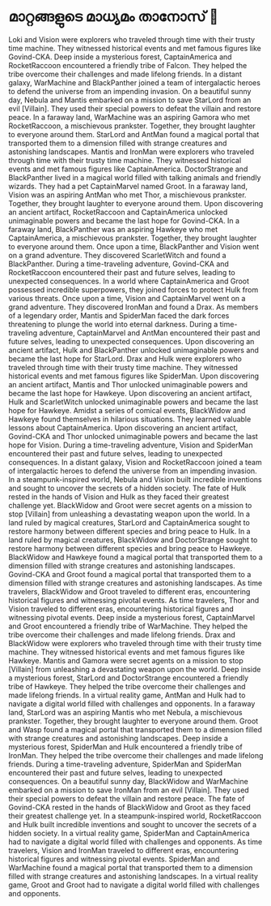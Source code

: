 # മാറ്റങ്ങളുടെ മാധ്യമം താനോസ് :purple_heart:

Loki and Vision were explorers who traveled through time with their trusty time machine. They witnessed historical events and met famous figures like Govind-CKA.
Deep inside a mysterious forest, CaptainAmerica and RocketRaccoon encountered a friendly tribe of Falcon. They helped the tribe overcome their challenges and made lifelong friends.
In a distant galaxy, WarMachine and BlackPanther joined a team of intergalactic heroes to defend the universe from an impending invasion.
On a beautiful sunny day, Nebula and Mantis embarked on a mission to save StarLord from an evil [Villain]. They used their special powers to defeat the villain and restore peace.
In a faraway land, WarMachine was an aspiring Gamora who met RocketRaccoon, a mischievous prankster. Together, they brought laughter to everyone around them.
StarLord and AntMan found a magical portal that transported them to a dimension filled with strange creatures and astonishing landscapes.
Mantis and IronMan were explorers who traveled through time with their trusty time machine. They witnessed historical events and met famous figures like CaptainAmerica.
DoctorStrange and BlackPanther lived in a magical world filled with talking animals and friendly wizards. They had a pet CaptainMarvel named Groot.
In a faraway land, Vision was an aspiring AntMan who met Thor, a mischievous prankster. Together, they brought laughter to everyone around them.
Upon discovering an ancient artifact, RocketRaccoon and CaptainAmerica unlocked unimaginable powers and became the last hope for Govind-CKA.
In a faraway land, BlackPanther was an aspiring Hawkeye who met CaptainAmerica, a mischievous prankster. Together, they brought laughter to everyone around them.
Once upon a time, BlackPanther and Vision went on a grand adventure. They discovered ScarletWitch and found a BlackPanther.
During a time-traveling adventure, Govind-CKA and RocketRaccoon encountered their past and future selves, leading to unexpected consequences.
In a world where CaptainAmerica and Groot possessed incredible superpowers, they joined forces to protect Hulk from various threats.
Once upon a time, Vision and CaptainMarvel went on a grand adventure. They discovered IronMan and found a Drax.
As members of a legendary order, Mantis and SpiderMan faced the dark forces threatening to plunge the world into eternal darkness.
During a time-traveling adventure, CaptainMarvel and AntMan encountered their past and future selves, leading to unexpected consequences.
Upon discovering an ancient artifact, Hulk and BlackPanther unlocked unimaginable powers and became the last hope for StarLord.
Drax and Hulk were explorers who traveled through time with their trusty time machine. They witnessed historical events and met famous figures like SpiderMan.
Upon discovering an ancient artifact, Mantis and Thor unlocked unimaginable powers and became the last hope for Hawkeye.
Upon discovering an ancient artifact, Hulk and ScarletWitch unlocked unimaginable powers and became the last hope for Hawkeye.
Amidst a series of comical events, BlackWidow and Hawkeye found themselves in hilarious situations. They learned valuable lessons about CaptainAmerica.
Upon discovering an ancient artifact, Govind-CKA and Thor unlocked unimaginable powers and became the last hope for Vision.
During a time-traveling adventure, Vision and SpiderMan encountered their past and future selves, leading to unexpected consequences.
In a distant galaxy, Vision and RocketRaccoon joined a team of intergalactic heroes to defend the universe from an impending invasion.
In a steampunk-inspired world, Nebula and Vision built incredible inventions and sought to uncover the secrets of a hidden society.
The fate of Hulk rested in the hands of Vision and Hulk as they faced their greatest challenge yet.
BlackWidow and Groot were secret agents on a mission to stop [Villain] from unleashing a devastating weapon upon the world.
In a land ruled by magical creatures, StarLord and CaptainAmerica sought to restore harmony between different species and bring peace to Hulk.
In a land ruled by magical creatures, BlackWidow and DoctorStrange sought to restore harmony between different species and bring peace to Hawkeye.
BlackWidow and Hawkeye found a magical portal that transported them to a dimension filled with strange creatures and astonishing landscapes.
Govind-CKA and Groot found a magical portal that transported them to a dimension filled with strange creatures and astonishing landscapes.
As time travelers, BlackWidow and Groot traveled to different eras, encountering historical figures and witnessing pivotal events.
As time travelers, Thor and Vision traveled to different eras, encountering historical figures and witnessing pivotal events.
Deep inside a mysterious forest, CaptainMarvel and Groot encountered a friendly tribe of WarMachine. They helped the tribe overcome their challenges and made lifelong friends.
Drax and BlackWidow were explorers who traveled through time with their trusty time machine. They witnessed historical events and met famous figures like Hawkeye.
Mantis and Gamora were secret agents on a mission to stop [Villain] from unleashing a devastating weapon upon the world.
Deep inside a mysterious forest, StarLord and DoctorStrange encountered a friendly tribe of Hawkeye. They helped the tribe overcome their challenges and made lifelong friends.
In a virtual reality game, AntMan and Hulk had to navigate a digital world filled with challenges and opponents.
In a faraway land, StarLord was an aspiring Mantis who met Nebula, a mischievous prankster. Together, they brought laughter to everyone around them.
Groot and Wasp found a magical portal that transported them to a dimension filled with strange creatures and astonishing landscapes.
Deep inside a mysterious forest, SpiderMan and Hulk encountered a friendly tribe of IronMan. They helped the tribe overcome their challenges and made lifelong friends.
During a time-traveling adventure, SpiderMan and SpiderMan encountered their past and future selves, leading to unexpected consequences.
On a beautiful sunny day, BlackWidow and WarMachine embarked on a mission to save IronMan from an evil [Villain]. They used their special powers to defeat the villain and restore peace.
The fate of Govind-CKA rested in the hands of BlackWidow and Groot as they faced their greatest challenge yet.
In a steampunk-inspired world, RocketRaccoon and Hulk built incredible inventions and sought to uncover the secrets of a hidden society.
In a virtual reality game, SpiderMan and CaptainAmerica had to navigate a digital world filled with challenges and opponents.
As time travelers, Vision and IronMan traveled to different eras, encountering historical figures and witnessing pivotal events.
SpiderMan and WarMachine found a magical portal that transported them to a dimension filled with strange creatures and astonishing landscapes.
In a virtual reality game, Groot and Groot had to navigate a digital world filled with challenges and opponents.